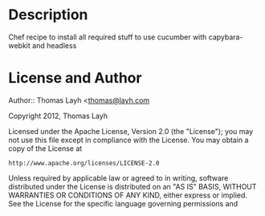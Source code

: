 Description
===========

Chef recipe to install all required stuff to use cucumber with capybara-webkit and headless

License and Author
==================

Author:: Thomas Layh <thomas@layh.com

Copyright 2012, Thomas Layh

Licensed under the Apache License, Version 2.0 (the "License");
you may not use this file except in compliance with the License.
You may obtain a copy of the License at

    http://www.apache.org/licenses/LICENSE-2.0

Unless required by applicable law or agreed to in writing, software
distributed under the License is distributed on an "AS IS" BASIS,
WITHOUT WARRANTIES OR CONDITIONS OF ANY KIND, either express or implied.
See the License for the specific language governing permissions and
